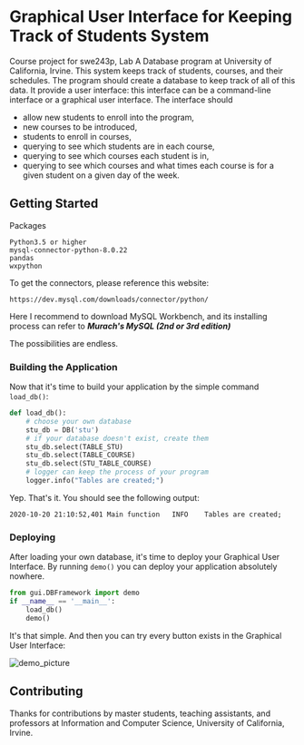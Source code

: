 # Graphical User Interface for Keeping Track of Students System

Course project for swe243p, Lab A Database program at University of California, Irvine. This system keeps track of students, courses, and their schedules. The program should create a database to keep track of all of this data. It provide a user interface: this interface can be a command-line interface or a graphical user interface. The interface should

- allow new students to enroll into the program,
- new courses to be introduced,
- students to enroll in courses,
- querying to see which students are in each course, 
- querying to see which courses each student is in,
- querying to see which courses and what times each course is for a given student on a given day of the week.

## Getting Started

Packages

```shell
Python3.5 or higher
mysql-connector-python-8.0.22
pandas
wxpython
```

To get the connectors, please reference this website:

```
https://dev.mysql.com/downloads/connector/python/
```

Here I recommend to download MySQL Workbench, and its installing process can refer to ***Murach's MySQL (2nd or 3rd edition)***

The possibilities are endless.

### Building the Application

Now that it's time to build your application by the simple command `load_db()`:

```python
def load_db():
    # choose your own database
    stu_db = DB('stu')
    # if your database doesn't exist, create them
    stu_db.select(TABLE_STU)
    stu_db.select(TABLE_COURSE)
    stu_db.select(STU_TABLE_COURSE)
    # logger can keep the process of your program
    logger.info("Tables are created;")
```

Yep. That's it. You should see the following output:

```
2020-10-20 21:10:52,401	Main function	INFO	Tables are created;
```

### Deploying

After loading your own database, it's time to deploy your Graphical User Interface. By running `demo()` you can deploy your application absolutely nowhere.

```python
from gui.DBFramework import demo
if __name__ == '__main__':
    load_db()
    demo()
```

It's that simple. And then you can try every button exists in the Graphical User Interface:

![demo_picture](D:\study\00.MSWE\swe243p\Module5\demo_picture.png)



## Contributing

Thanks for contributions by master students, teaching assistants, and professors at Information and Computer Science, University of California, Irvine.

 